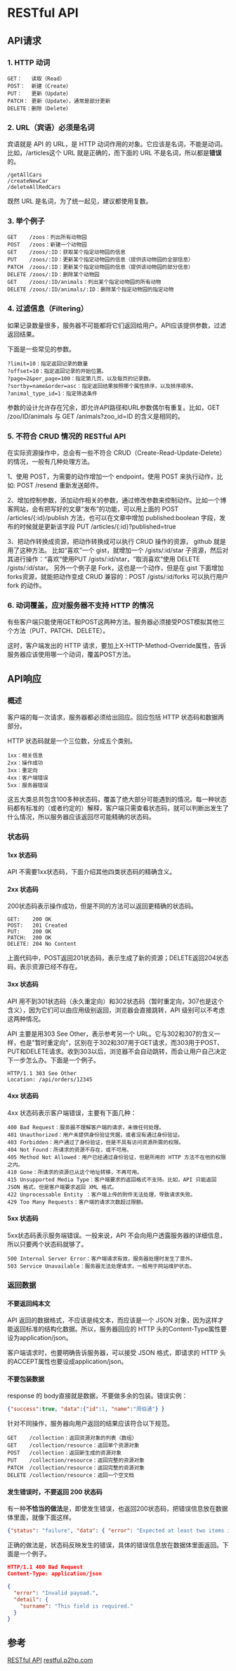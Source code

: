 # RESTful API

## API请求

### 1. HTTP 动词

```text
GET：   读取（Read）
POST：  新建（Create）
PUT：   更新（Update）
PATCH： 更新（Update），通常是部分更新
DELETE：删除（Delete）
```

### 2. URL（宾语）必须是名词

宾语就是 API 的 URL，是 HTTP 动词作用的对象。它应该是名词，不能是动词。比如，/articles这个 URL 就是正确的，而下面的 URL 不是名词，所以都是**错误**的。

```text
/getAllCars
/createNewCar
/deleteAllRedCars
```

既然 URL 是名词，为了统一起见，建议都使用复数。

### 3. 举个例子

```text
GET    /zoos：列出所有动物园
POST   /zoos：新建一个动物园
GET    /zoos/:ID：获取某个指定动物园的信息
PUT    /zoos/:ID：更新某个指定动物园的信息（提供该动物园的全部信息）
PATCH  /zoos/:ID：更新某个指定动物园的信息（提供该动物园的部分信息）
DELETE /zoos/:ID：删除某个动物园
GET    /zoos/:ID/animals：列出某个指定动物园的所有动物
DELETE /zoos/:ID/animals/:ID：删除某个指定动物园的指定动物
```

### 4. 过滤信息（Filtering）

如果记录数量很多，服务器不可能都将它们返回给用户。API应该提供参数，过滤返回结果。

下面是一些常见的参数。

```text
?limit=10：指定返回记录的数量
?offset=10：指定返回记录的开始位置。
?page=2&per_page=100：指定第几页，以及每页的记录数。
?sortby=name&order=asc：指定返回结果按照哪个属性排序，以及排序顺序。
?animal_type_id=1：指定筛选条件
```

参数的设计允许存在冗余，即允许API路径和URL参数偶尔有重复。比如，GET /zoo/ID/animals 与 GET /animals?zoo_id=ID 的含义是相同的。

### 5. 不符合 CRUD 情况的 RESTful API

在实际资源操作中，总会有一些不符合 CRUD（Create-Read-Update-Delete） 的情况，一般有几种处理方法。

1、使用 POST，为需要的动作增加一个 endpoint，使用 POST 来执行动作，比如: POST /resend 重新发送邮件。

2、增加控制参数，添加动作相关的参数，通过修改参数来控制动作。比如一个博客网站，会有把写好的文章“发布”的功能，可以用上面的 POST /articles/{:id}/publish 方法，也可以在文章中增加 published:boolean 字段，发布的时候就是更新该字段 PUT /articles/{:id}?published=true

3、把动作转换成资源，把动作转换成可以执行 CRUD 操作的资源， github 就是用了这种方法。
比如“喜欢”一个 gist，就增加一个 /gists/:id/star 子资源，然后对其进行操作：“喜欢”使用PUT /gists/:id/star，“取消喜欢”使用 DELETE /gists/:id/star。
另外一个例子是 Fork，这也是一个动作，但是在 gist 下面增加 forks资源，就能把动作变成 CRUD 兼容的：POST /gists/:id/forks 可以执行用户 fork 的动作。

### 6. 动词覆盖，应对服务器不支持 HTTP 的情况

有些客户端只能使用GET和POST这两种方法。服务器必须接受POST模拟其他三个方法（PUT、PATCH、DELETE）。

这时，客户端发出的 HTTP 请求，要加上X-HTTP-Method-Override属性，告诉服务器应该使用哪一个动词，覆盖POST方法。

## API响应

### 概述

客户端的每一次请求，服务器都必须给出回应。回应包括 HTTP 状态码和数据两部分。

HTTP 状态码就是一个三位数，分成五个类别。

```text
1xx：相关信息
2xx：操作成功
3xx：重定向
4xx：客户端错误
5xx：服务器错误
```

这五大类总共包含100多种状态码，覆盖了绝大部分可能遇到的情况。每一种状态码都有标准的（或者约定的）解释，客户端只需查看状态码，就可以判断出发生了什么情况，所以服务器应该返回尽可能精确的状态码。

### 状态码

#### 1xx 状态码

API 不需要1xx状态码，下面介绍其他四类状态码的精确含义。

#### 2xx 状态码

200状态码表示操作成功，但是不同的方法可以返回更精确的状态码。

```text
GET:    200 OK
POST:   201 Created
PUT:    200 OK
PATCH:  200 OK
DELETE: 204 No Content
```

上面代码中，POST返回201状态码，表示生成了新的资源；DELETE返回204状态码，表示资源已经不存在。

#### 3xx 状态码

API 用不到301状态码（永久重定向）和302状态码（暂时重定向，307也是这个含义），因为它们可以由应用级别返回，浏览器会直接跳转，API 级别可以不考虑这两种情况。

API 主要是用303 See Other，表示参考另一个 URL。它与302和307的含义一样，也是"暂时重定向"，区别在于302和307用于GET请求，而303用于POST、PUT和DELETE请求。收到303以后，浏览器不会自动跳转，而会让用户自己决定下一步怎么办。下面是一个例子。

```text
HTTP/1.1 303 See Other
Location: /api/orders/12345
```

#### 4xx 状态码

4xx 状态码表示客户端错误，主要有下面几种：

```text
400 Bad Request：服务器不理解客户端的请求，未做任何处理。
401 Unauthorized：用户未提供身份验证凭据，或者没有通过身份验证。
403 Forbidden：用户通过了身份验证，但是不具有访问资源所需的权限。
404 Not Found：所请求的资源不存在，或不可用。
405 Method Not Allowed：用户已经通过身份验证，但是所用的 HTTP 方法不在他的权限之内。
410 Gone：所请求的资源已从这个地址转移，不再可用。
415 Unsupported Media Type：客户端要求的返回格式不支持。比如，API 只能返回 JSON 格式，但是客户端要求返回 XML 格式。
422 Unprocessable Entity ：客户端上传的附件无法处理，导致请求失败。
429 Too Many Requests：客户端的请求次数超过限额。
```

#### 5xx 状态码

5xx状态码表示服务端错误。一般来说，API 不会向用户透露服务器的详细信息，所以只要两个状态码就够了。

```text
500 Internal Server Error：客户端请求有效，服务器处理时发生了意外。
503 Service Unavailable：服务器无法处理请求，一般用于网站维护状态。
```

### 返回数据

#### 不要返回纯本文

API 返回的数据格式，不应该是纯文本，而应该是一个 JSON 对象，因为这样才能返回标准的结构化数据。所以，服务器回应的 HTTP 头的Content-Type属性要设为application/json。

客户端请求时，也要明确告诉服务器，可以接受 JSON 格式，即请求的 HTTP 头的ACCEPT属性也要设成application/json。

#### 不要包装数据

response 的 body直接就是数据，不要做多余的包装。错误实例：

```json
{"success":true, "data":{"id":1, "name":"周伯通"} }
```

针对不同操作，服务器向用户返回的结果应该符合以下规范。

```text
GET    /collection：返回资源对象的列表（数组）
GET    /collection/resource：返回单个资源对象
POST   /collection：返回新生成的资源对象
PUT    /collection/resource：返回完整的资源对象
PATCH  /collection/resource：返回完整的资源对象
DELETE /collection/resource：返回一个空文档
```

#### 发生错误时，不要返回 200 状态码

有一种**不恰当的做法**是，即使发生错误，也返回200状态码，把错误信息放在数据体里面，就像下面这样。

```json
{"status": "failure", "data": { "error": "Expected at least two items in list."} }
```

正确的做法是，状态码反映发生的错误，具体的错误信息放在数据体里面返回。下面是一个例子。

```json
HTTP/1.1 400 Bad Request
Content-Type: application/json

{
  "error": "Invalid payoad.",
  "detail": {
    "surname": "This field is required."
  }
}
```

## 参考

[RESTful API](https://restfulapi.cn/)
[restful.p2hp.com](http://restful.p2hp.com/home/rest-architectural-constraints)
